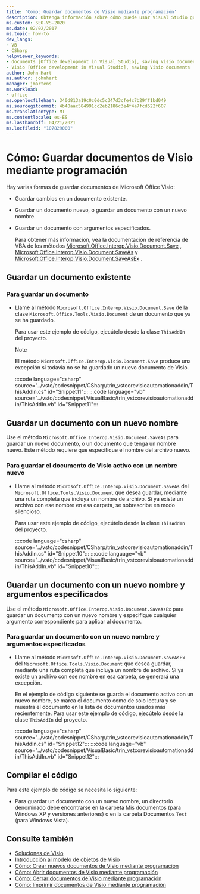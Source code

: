```yaml
---
title: 'Cómo: Guardar documentos de Visio mediante programación'
description: Obtenga información sobre cómo puede usar Visual Studio guardar mediante programación documentos existentes de Microsoft Visio y nuevos documentos que aún no se han guardado.
ms.custom: SEO-VS-2020
ms.date: 02/02/2017
ms.topic: how-to
dev_langs:
- VB
- CSharp
helpviewer_keywords:
- documents [Office development in Visual Studio], saving Visio documents
- Visio [Office development in Visual Studio], saving Visio documents
author: John-Hart
ms.author: johnhart
manager: jmartens
ms.workload:
- office
ms.openlocfilehash: 340d813a19c0c0dc5c347d3cfe4c7b29ff1bd049
ms.sourcegitcommit: 4b40aac584991cc2eb2186c3e4f4a7fcd522f607
ms.translationtype: MT
ms.contentlocale: es-ES
ms.lasthandoff: 04/21/2021
ms.locfileid: "107829000"
---
```

# <a name="how-to-programmatically-save-visio-documents"></a>Cómo: Guardar documentos de Visio mediante programación
  Hay varias formas de guardar documentos de Microsoft Office Visio:

- Guardar cambios en un documento existente.

- Guardar un documento nuevo, o guardar un documento con un nuevo nombre.

- Guardar un documento con argumentos especificados.

  Para obtener más información, vea la documentación de referencia de VBA de los métodos [Microsoft.Office.Interop.Visio.Document.Save](/office/vba/api/Visio.Document.Save) , [Microsoft.Office.Interop.Visio.Document.SaveAs](/office/vba/api/Visio.Document.SaveAs) y [Microsoft.Office.Interop.Visio.Document.SaveAsEx](/office/vba/api/Visio.Document.SaveAsEx) .

## <a name="save-an-existing-document"></a>Guardar un documento existente

### <a name="to-save-a-document"></a>Para guardar un documento

- Llame al método `Microsoft.Office.Interop.Visio.Document.Save` de la clase `Microsoft.Office.Tools.Visio.Document` de un documento que ya se ha guardado.

     Para usar este ejemplo de código, ejecútelo desde la clase `ThisAddIn` del proyecto.

    > [!NOTE]
    > El método `Microsoft.Office.Interop.Visio.Document.Save` produce una excepción si todavía no se ha guardado un nuevo documento de Visio.

     :::code language="csharp" source="../vsto/codesnippet/CSharp/trin_vstcorevisioautomationaddin/ThisAddIn.cs" id="Snippet11":::
     :::code language="vb" source="../vsto/codesnippet/VisualBasic/trin_vstcorevisioautomationaddin/ThisAddIn.vb" id="Snippet11":::

## <a name="save-a-document-with-a-new-name"></a>Guardar un documento con un nuevo nombre
 Use el método `Microsoft.Office.Interop.Visio.Document.SaveAs` para guardar un nuevo documento, o un documento que tenga un nombre nuevo. Este método requiere que especifique el nombre del archivo nuevo.

### <a name="to-save-the-active-visio-document-with-a-new-name"></a>Para guardar el documento de Visio activo con un nombre nuevo

- Llame al método `Microsoft.Office.Interop.Visio.Document.SaveAs` del `Microsoft.Office.Tools.Visio.Document` que desea guardar, mediante una ruta completa que incluya un nombre de archivo. Si ya existe un archivo con ese nombre en esa carpeta, se sobrescribe en modo silencioso.

     Para usar este ejemplo de código, ejecútelo desde la clase `ThisAddIn` del proyecto.

     :::code language="csharp" source="../vsto/codesnippet/CSharp/trin_vstcorevisioautomationaddin/ThisAddIn.cs" id="Snippet10":::
     :::code language="vb" source="../vsto/codesnippet/VisualBasic/trin_vstcorevisioautomationaddin/ThisAddIn.vb" id="Snippet10":::

## <a name="save-a-document-with-a-new-name-and-specified-arguments"></a>Guardar un documento con un nuevo nombre y argumentos especificados
 Use el método `Microsoft.Office.Interop.Visio.Document.SaveAsEx` para guardar un documento con un nuevo nombre y especifique cualquier argumento correspondiente para aplicar al documento.

### <a name="to-save-document-with-a-new-name-and-specified-arguments"></a>Para guardar un documento con un nuevo nombre y argumentos especificados

- Llame al método `Microsoft.Office.Interop.Visio.Document.SaveAsEx` del `Microsoft.Office.Tools.Visio.Document` que desea guardar, mediante una ruta completa que incluya un nombre de archivo. Si ya existe un archivo con ese nombre en esa carpeta, se generará una excepción.

     En el ejemplo de código siguiente se guarda el documento activo con un nuevo nombre, se marca el documento como de solo lectura y se muestra el documento en la lista de documentos usados más recientemente. Para usar este ejemplo de código, ejecútelo desde la clase `ThisAddIn` del proyecto.

     :::code language="csharp" source="../vsto/codesnippet/CSharp/trin_vstcorevisioautomationaddin/ThisAddIn.cs" id="Snippet12":::
     :::code language="vb" source="../vsto/codesnippet/VisualBasic/trin_vstcorevisioautomationaddin/ThisAddIn.vb" id="Snippet12":::

## <a name="compile-the-code"></a>Compilar el código
 Para este ejemplo de código se necesita lo siguiente:

- Para guardar un documento con un nuevo nombre, un directorio denominado debe encontrarse en la carpeta Mis documentos (para Windows XP y versiones anteriores) o en la carpeta Documentos `Test` (para Windows  Vista). 

## <a name="see-also"></a>Consulte también
- [Soluciones de Visio](../vsto/visio-solutions.md)
- [Introducción al modelo de objetos de Visio](../vsto/visio-object-model-overview.md)
- [Cómo: Crear nuevos documentos de Visio mediante programación](../vsto/how-to-programmatically-create-new-visio-documents.md)
- [Cómo: Abrir documentos de Visio mediante programación](../vsto/how-to-programmatically-open-visio-documents.md)
- [Cómo: Cerrar documentos de Visio mediante programación](../vsto/how-to-programmatically-close-visio-documents.md)
- [Cómo: Imprimir documentos de Visio mediante programación](../vsto/how-to-programmatically-print-visio-documents.md)
